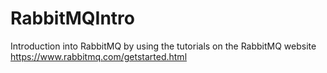 # RabbitMQIntro

Introduction into RabbitMQ by using the tutorials on the RabbitMQ website
https://www.rabbitmq.com/getstarted.html
